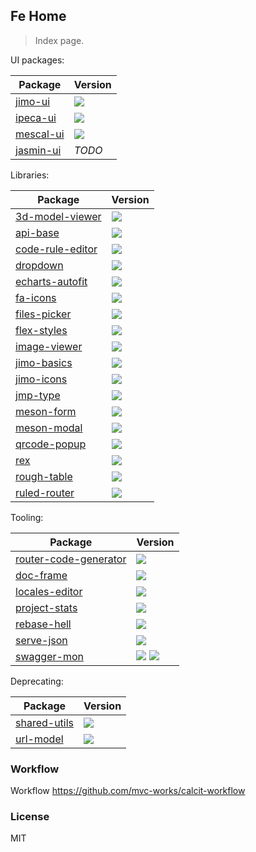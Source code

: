 ## Fe Home

> Index page.

UI packages:

| Package                                            | Version                                                                     |
| -------------------------------------------------- | --------------------------------------------------------------------------- |
| [jimo-ui](https://github.com/jimengio/jimo-ui)     | ![](https://img.shields.io/npm/v/@jimengio/jimo-ui.svg?style=flat-square)   |
| [ipeca-ui](https://github.com/jimengio/ipeca-ui)   | ![](https://img.shields.io/npm/v/@jimengio/ipeca-ui.svg?style=flat-square)  |
| [mescal-ui](https://github.com/jimengio/mescal-ui) | ![](https://img.shields.io/npm/v/@jimengio/mescal-ui.svg?style=flat-square) |
| [jasmin-ui](https://github.com/jimengio/jasmin-ui) | _TODO_                                                                      |

Libraries:

| Package                                                          | Version                                                                            |
| ---------------------------------------------------------------- | ---------------------------------------------------------------------------------- |
| [3d-model-viewer](https://github.com/jimengio/3d-model-viewer)   | ![](https://img.shields.io/npm/v/@jimengio/3d-model-viewer.svg?style=flat-square)  |
| [api-base](https://github.com/jimengio/api-base)                 | ![](https://img.shields.io/npm/v/@jimengio/api-base.svg?style=flat-square)         |
| [code-rule-editor](https://github.com/jimengio/code-rule-editor) | ![](https://img.shields.io/npm/v/@jimengio/code-rule-editor.svg?style=flat-square) |
| [dropdown](https://github.com/jimengio/dropdown)                 | ![](https://img.shields.io/npm/v/@jimengio/dropdown.svg?style=flat-square)         |
| [echarts-autofit](https://github.com/jimengio/echarts-autofit)   | ![](https://img.shields.io/npm/v/@jimengio/echarts-autofit.svg?style=flat-square)  |
| [fa-icons](https://github.com/jimengio/fa-icons)                 | ![](https://img.shields.io/npm/v/@jimengio/fa-icons.svg?style=flat-square)         |
| [files-picker](https://github.com/jimengio/files-picker)         | ![](https://img.shields.io/npm/v/@jimengio/files-picker.svg?style=flat-square)     |
| [flex-styles](https://github.com/jimengio/flex-styles)           | ![](https://img.shields.io/npm/v/@jimengio/flex-styles.svg?style=flat-square)      |
| [image-viewer](https://github.com/jimengio/image-viewer)         | ![](https://img.shields.io/npm/v/@jimengio/image-viewer.svg?style=flat-square)     |
| [jimo-basics](https://github.com/jimengio/jimo-basics)           | ![](https://img.shields.io/npm/v/@jimengio/jimo-basics.svg?style=flat-square)      |
| [jimo-icons](https://github.com/jimengio/jimo-icons)             | ![](https://img.shields.io/npm/v/@jimengio/jimo-icons.svg?style=flat-square)       |
| [jmp-type](https://github.com/jimengio/jmp-type)                 | ![](https://img.shields.io/npm/v/@jimengio/jmp-type.svg?style=flat-square)         |
| [meson-form](https://github.com/jimengio/meson-form)             | ![](https://img.shields.io/npm/v/@jimengio/meson-form.svg?style=flat-square)       |
| [meson-modal](https://github.com/jimengio/meson-modal)           | ![](https://img.shields.io/npm/v/@jimengio/meson-modal.svg?style=flat-square)      |
| [qrcode-popup](https://github.com/jimengio/qrcode-popup)         | ![](https://img.shields.io/npm/v/@jimengio/qrcode-popup.svg?style=flat-square)     |
| [rex](https://github.com/jimengio/rex)                           | ![](https://img.shields.io/npm/v/@jimengio/rex.svg?style=flat-square)              |
| [rough-table](https://github.com/jimengio/rough-table)           | ![](https://img.shields.io/npm/v/@jimengio/rough-table.svg?style=flat-square)      |
| [ruled-router](https://github.com/jimengio/ruled-router)         | ![](https://img.shields.io/npm/v/@jimengio/ruled-router.svg?style=flat-square)     |

Tooling:

| Package                                                                    | Version                                                                                                                                      |
| -------------------------------------------------------------------------- | -------------------------------------------------------------------------------------------------------------------------------------------- |
| [router-code-generator](https://github.com/jimengio/router-code-generator) | ![](https://img.shields.io/npm/v/@jimengio/router-code-generator.svg?style=flat-square)                                                      |
| [doc-frame](https://github.com/jimengio/doc-frame)                         | ![](https://img.shields.io/npm/v/@jimengio/doc-frame.svg?style=flat-square)                                                                  |
| [locales-editor](https://github.com/jimengio/locales-editor)               | ![](https://img.shields.io/npm/v/@jimengio/locales-editor.svg?style=flat-square)                                                             |
| [project-stats](https://github.com/jimengio/project-stats)                 | ![](https://img.shields.io/npm/v/@jimengio/project-stats.svg?style=flat-square)                                                              |
| [rebase-hell](https://github.com/jimengio/rebase-hell)                     | ![](https://img.shields.io/npm/v/@jimengio/rebase-hell.svg?style=flat-square)                                                                |
| [serve-json](https://github.com/jimengio/serve-json)                       | ![](https://img.shields.io/npm/v/@jimengio/serve-json.svg?style=flat-square)                                                                 |
| [swagger-mon](https://github.com/jimengio/swagger-mon)                     | ![](https://img.shields.io/clojars/v/jimengio/swagger-mon.svg) ![](https://img.shields.io/npm/v/@jimengio/swagger-mon.svg?style=flat-square) |

Deprecating:

| Package                                                  | Version                                                                        |
| -------------------------------------------------------- | ------------------------------------------------------------------------------ |
| [shared-utils](https://github.com/jimengio/shared-utils) | ![](https://img.shields.io/npm/v/@jimengio/shared-utils.svg?style=flat-square) |
| [url-model](https://github.com/jimengio/url-model)       | ![](https://img.shields.io/npm/v/@jimengio/url-model.svg?style=flat-square)    |

### Workflow

Workflow https://github.com/mvc-works/calcit-workflow

### License

MIT
